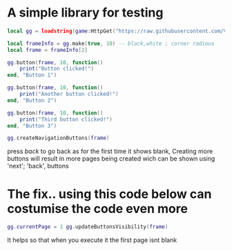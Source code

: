 # A simple library for testing

```lua
local gg = loadstring(game:HttpGet("https://raw.githubusercontent.com/Virseb/Oh-the-testing-library/main/lib.lua"))()

local frameInfo = gg.make(true, 10) -- black,white ; corner radious
local frame = frameInfo[2] 

gg.button(frame, 10, function()
    print("Button clicked!")
end, "Button 1")

gg.button(frame, 10, function()
    print("Another button clicked!")
end, "Button 2")

gg.button(frame, 10, function()
    print("Third button clicked!")
end, "Button 3")

gg.createNavigationButtons(frame)
```
press *back* to go back as for the first time it shows blank, Creating more buttons will result in more pages being created wich can be shown using 'next'; 'back', buttons

# The fix.. using this code below can costumise the code even more

```lua
gg.currentPage = 1 gg.updateButtonsVisibility(frame)
```

It helps so that when you execute it the first page isnt blank
